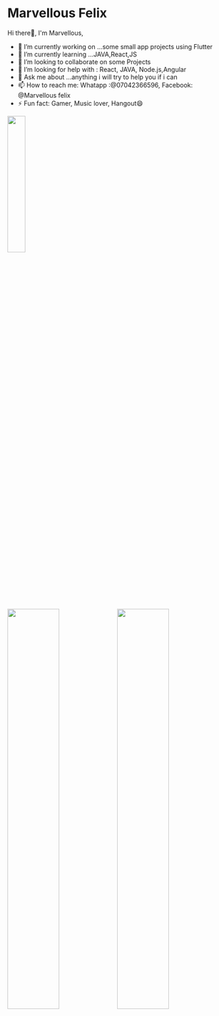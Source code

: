 # Marvellous Felix

Hi there👋, I'm Marvellous,

- 🔭 I’m currently working on ...some small app projects using Flutter
- 🌱 I’m currently learning ...JAVA,React,JS
- 👯 I’m looking to collaborate on some Projects
- 🤔 I’m looking for help with : React, JAVA, Node.js,Angular
- 💬 Ask me about ...anything i will try to help you if i can
- 📫 How to reach me: Whatapp :@07042366596, Facebook: @Marvellous felix
- ⚡ Fun fact: Gamer, Music lover, Hangout😄

<p> <img width="28%"  src="https://github-readme-stats.vercel.app/api/top-langs/?username=KiddyCodes&theme=tokyonight" /> </p>

<p>
  <img width="48%"  src="https://github-readme-stats.vercel.app/api?username=KiddyCodes&show_icons=true&theme=tokyonight" />
  <img width="48%"   src="https://github-readme-streak-stats.herokuapp.com/?user=KiddyCodes&theme=tokyonight" />
</p>
